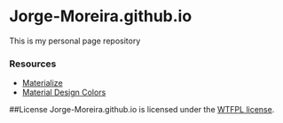 # Jorge-Moreira.github.io
This is my personal page repository

<h3>Resources</h3>
<ul>
    <li><a href="http://materializecss.com/">Materialize</a></li>
    <li><a href="http://www.materialpalette.com/">Material Design Colors</a></li>
</ul>


##License
Jorge-Moreira.github.io is licensed under the <a href="http://sam.zoy.org/wtfpl/">WTFPL license</a>.